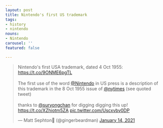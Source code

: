 ```yaml
---
layout: post
title: Nintendo's first US trademark
tags:
- history
- nintendo
nouns:
- Nintendo
carousel: ''
featured: false

---
```

<blockquote class="twitter-tweet"><p lang="en" dir="ltr">Nintendo&#39;s first USA trademark, dated 4 Oct 1955: <a href="https://t.co/9ONME6pgTL">https://t.co/9ONME6pgTL</a><br><br>The first use of the word <a href="https://twitter.com/Nintendo?ref_src=twsrc%5Etfw">@Nintendo</a> in US press is a description of this trademark in the 8 Oct 1955 issue of <a href="https://twitter.com/nytimes?ref_src=twsrc%5Etfw">@nytimes</a> (see quoted tweet)<br><br>thanks to <a href="https://twitter.com/suryongchan?ref_src=twsrc%5Etfw">@suryongchan</a> for digging digging this up! <a href="https://t.co/XZhiotm5ZA">https://t.co/XZhiotm5ZA</a> <a href="https://t.co/Uscxvbv0DP">pic.twitter.com/Uscxvbv0DP</a></p>&mdash; Matt Sephton🎴 (@gingerbeardman) <a href="https://twitter.com/gingerbeardman/status/1349755208813993989?ref_src=twsrc%5Etfw">January 14, 2021</a></blockquote> <script async src="https://platform.twitter.com/widgets.js" charset="utf-8"></script>